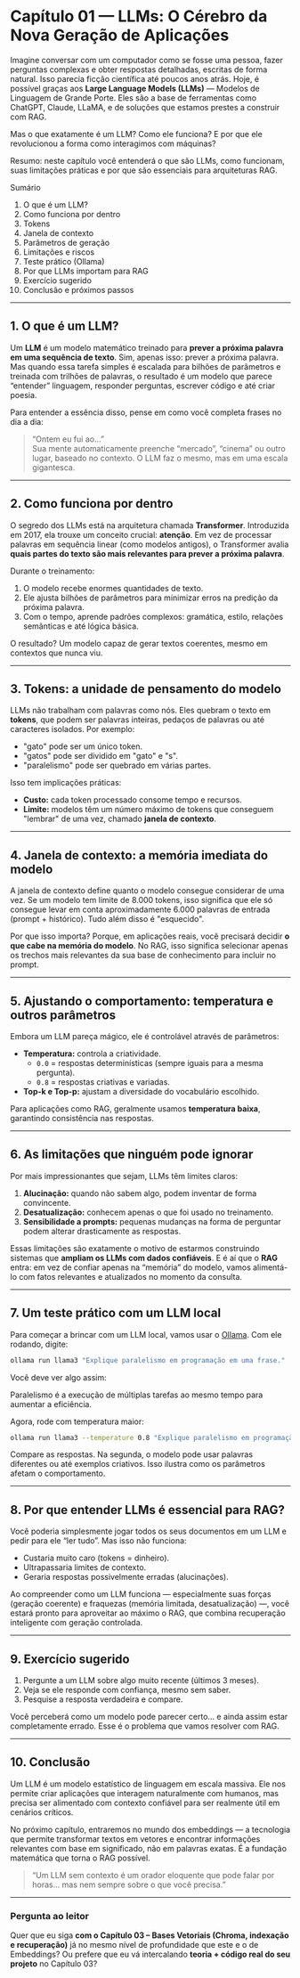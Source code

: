 # Capítulo 01 — LLMs: O Cérebro da Nova Geração de Aplicações

Imagine conversar com um computador como se fosse uma pessoa, fazer perguntas complexas e obter respostas detalhadas, escritas de forma natural. Isso parecia ficção científica até poucos anos atrás. Hoje, é possível graças aos **Large Language Models (LLMs)** — Modelos de Linguagem de Grande Porte. Eles são a base de ferramentas como ChatGPT, Claude, LLaMA, e de soluções que estamos prestes a construir com RAG.

Mas o que exatamente é um LLM? Como ele funciona? E por que ele revolucionou a forma como interagimos com máquinas?

Resumo: neste capítulo você entenderá o que são LLMs, como funcionam, suas limitações práticas e por que são essenciais para arquiteturas RAG.

Sumário
1. O que é um LLM?
2. Como funciona por dentro
3. Tokens
4. Janela de contexto
5. Parâmetros de geração
6. Limitações e riscos
7. Teste prático (Ollama)
8. Por que LLMs importam para RAG
9. Exercício sugerido
10. Conclusão e próximos passos

---

## 1. O que é um LLM?

Um **LLM** é um modelo matemático treinado para **prever a próxima palavra em uma sequência de texto**. Sim, apenas isso: prever a próxima palavra. Mas quando essa tarefa simples é escalada para bilhões de parâmetros e treinada com trilhões de palavras, o resultado é um modelo que parece “entender” linguagem, responder perguntas, escrever código e até criar poesia.

Para entender a essência disso, pense em como você completa frases no dia a dia:
> “Ontem eu fui ao…”  
Sua mente automaticamente preenche “mercado”, “cinema” ou outro lugar, baseado no contexto. O LLM faz o mesmo, mas em uma escala gigantesca.

---

## 2. Como funciona por dentro

O segredo dos LLMs está na arquitetura chamada **Transformer**. Introduzida em 2017, ela trouxe um conceito crucial: **atenção**. Em vez de processar palavras em sequência linear (como modelos antigos), o Transformer avalia **quais partes do texto são mais relevantes para prever a próxima palavra**.

Durante o treinamento:

1. O modelo recebe enormes quantidades de texto.
2. Ele ajusta bilhões de parâmetros para minimizar erros na predição da próxima palavra.
3. Com o tempo, aprende padrões complexos: gramática, estilo, relações semânticas e até lógica básica.

O resultado? Um modelo capaz de gerar textos coerentes, mesmo em contextos que nunca viu.

---

## 3. Tokens: a unidade de pensamento do modelo

LLMs não trabalham com palavras como nós. Eles quebram o texto em **tokens**, que podem ser palavras inteiras, pedaços de palavras ou até caracteres isolados. Por exemplo:

- "gato" pode ser um único token.
- "gatos" pode ser dividido em "gato" e "s".
- "paralelismo" pode ser quebrado em várias partes.

Isso tem implicações práticas:

- **Custo:** cada token processado consome tempo e recursos.
- **Limite:** modelos têm um número máximo de tokens que conseguem "lembrar" de uma vez, chamado **janela de contexto**.

---

## 4. Janela de contexto: a memória imediata do modelo

A janela de contexto define quanto o modelo consegue considerar de uma vez. Se um modelo tem limite de 8.000 tokens, isso significa que ele só consegue levar em conta aproximadamente 6.000 palavras de entrada (prompt + histórico). Tudo além disso é "esquecido".

Por que isso importa? Porque, em aplicações reais, você precisará decidir **o que cabe na memória do modelo**. No RAG, isso significa selecionar apenas os trechos mais relevantes da sua base de conhecimento para incluir no prompt.

---

## 5. Ajustando o comportamento: temperatura e outros parâmetros

Embora um LLM pareça mágico, ele é controlável através de parâmetros:

- **Temperatura:** controla a criatividade.  
	- `0.0` = respostas determinísticas (sempre iguais para a mesma pergunta).  
	- `0.8` = respostas criativas e variadas.
- **Top-k e Top-p:** ajustam a diversidade do vocabulário escolhido.

Para aplicações como RAG, geralmente usamos **temperatura baixa**, garantindo consistência nas respostas.

---

## 6. As limitações que ninguém pode ignorar

Por mais impressionantes que sejam, LLMs têm limites claros:

1. **Alucinação:** quando não sabem algo, podem inventar de forma convincente.
2. **Desatualização:** conhecem apenas o que foi usado no treinamento.
3. **Sensibilidade a prompts:** pequenas mudanças na forma de perguntar podem alterar drasticamente as respostas.

Essas limitações são exatamente o motivo de estarmos construindo sistemas que **ampliam os LLMs com dados confiáveis**. E é aí que o **RAG** entra: em vez de confiar apenas na “memória” do modelo, vamos alimentá-lo com fatos relevantes e atualizados no momento da consulta.

---

## 7. Um teste prático com um LLM local

Para começar a brincar com um LLM local, vamos usar o [Ollama](https://ollama.com). Com ele rodando, digite:

```bash
ollama run llama3 "Explique paralelismo em programação em uma frase."
```

Você deve ver algo assim:

Paralelismo é a execução de múltiplas tarefas ao mesmo tempo para aumentar a eficiência.

Agora, rode com temperatura maior:

```bash
ollama run llama3 --temperature 0.8 "Explique paralelismo em programação em uma frase."
```

Compare as respostas. Na segunda, o modelo pode usar palavras diferentes ou até exemplos criativos. Isso ilustra como os parâmetros afetam o comportamento.

---

## 8. Por que entender LLMs é essencial para RAG?

Você poderia simplesmente jogar todos os seus documentos em um LLM e pedir para ele “ler tudo”. Mas isso não funciona:

- Custaria muito caro (tokens = dinheiro).
- Ultrapassaria limites de contexto.
- Geraria respostas possivelmente erradas (alucinações).

Ao compreender como um LLM funciona — especialmente suas forças (geração coerente) e fraquezas (memória limitada, desatualização) —, você estará pronto para aproveitar ao máximo o RAG, que combina recuperação inteligente com geração controlada.

---

## 9. Exercício sugerido

1. Pergunte a um LLM sobre algo muito recente (últimos 3 meses).
2. Veja se ele responde com confiança, mesmo sem saber.
3. Pesquise a resposta verdadeira e compare.

Você perceberá como um modelo pode parecer certo… e ainda assim estar completamente errado. Esse é o problema que vamos resolver com RAG.

---

## 10. Conclusão

Um LLM é um modelo estatístico de linguagem em escala massiva. Ele nos permite criar aplicações que interagem naturalmente com humanos, mas precisa ser alimentado com contexto confiável para ser realmente útil em cenários críticos.

No próximo capítulo, entraremos no mundo dos embeddings — a tecnologia que permite transformar textos em vetores e encontrar informações relevantes com base em significado, não em palavras exatas. É a fundação matemática que torna o RAG possível.

> “Um LLM sem contexto é um orador eloquente que pode falar por horas… mas nem sempre sobre o que você precisa.”

---

### Pergunta ao leitor

Quer que eu siga **com o Capítulo 03 – Bases Vetoriais (Chroma, indexação e recuperação)** já no mesmo nível de profundidade que este e o de Embeddings? Ou prefere que eu vá intercalando **teoria + código real do seu projeto** no Capítulo 03?